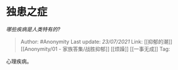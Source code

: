 # 独患之症
*哪些疾病是人类特有的?*

> Author: #Anonymity
> Last update: *23/07/2021*
> Link: [[抑郁的潮]] [[Anonymity/01 - 家族答集/战胜抑郁]] [[烦躁]] [[一事无成]]
> Tag:

心理疾病。
